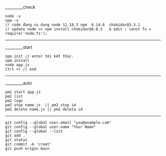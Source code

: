 _________check   

    node -v
    npm -v
    // code đang su dung node 12.18.3 npm  6.14.6  chokidar@3.3.1
    // update node => npm install chokidar@4.0.3   & edit : const fs = require('node:fs');
_________________________________________________________________________________________

_________start

    npm init // enter tới kết thúc.
    npm install
    node app.js
    Ctrl +c // end
_______________________________________________________________________
_________auto

    pm2 start app.js
    pm2 list
    pm2 logs
    pm2 stop name.js  || pm2 stop id
    pm2 delete name.js || pm2 deleta id
__________________________________________________________________________________

    git config --global user.email "you@example.com" 
    git config --global user.name "Your Name"
    git config --global --list
    git add .
    git status
    git commit -m 'creat'
    git push origin main



